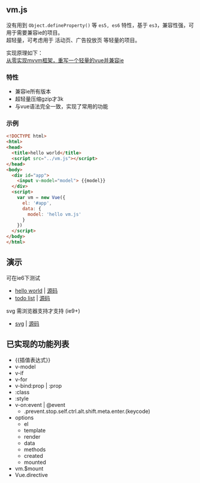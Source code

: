 ## vm.js

没有用到 `Object.defineProperty()` 等 `es5, es6` 特性，基于 `es3`，兼容性强，可用于需要兼容ie的项目。  
超轻量，可考虑用于 活动页、广告投放页 等轻量的项目。

实现原理如下：  
[从零实现mvvm框架，重写一个轻量的vue并兼容ie](https://github.com/wusfen/vm/wiki)

### 特性
* 兼容ie所有版本
* 超轻量压缩gzip才3k
* 与vue语法完全一致，实现了常用的功能

### 示例
```html
<!DOCTYPE html>
<html>
<head>
  <title>hello world</title>
  <script src="../vm.js"></script>
</head>
<body>
  <div id="app">
    <input v-model="model"> {{model}}
  </div>
  <script>
    var vm = new Vue({
      el: '#app',
      data: {
        model: 'hello vm.js'
      }
    })
  </script>
</body>
</html>
```


## 演示

可在ie6下测试

* [hello world](https://wusfen.github.io/vm/examples/helloWorld.html) | [源码](examples/helloWorld.html)
* [todo list](https://wusfen.github.io/vm/examples/todoList.html) | [源码](examples/todoList.html)

svg 需浏览器支持才支持 (ie9+)
* [svg](https://wusfen.github.io/vm/examples/svg.html) | [源码](examples/svg.html)

## 已实现的功能列表

* {{插值表达式}}
* v-model
* v-if
* v-for
* v-bind:prop | :prop
* :class
* :style
* v-on:event | @event
  * .prevent.stop.self.ctrl.alt.shift.meta.enter.(keycode)
* options
  * el
  * template
  * render
  * data
  * methods
  * created
  * mounted
* vm.$mount
* Vue.directive
